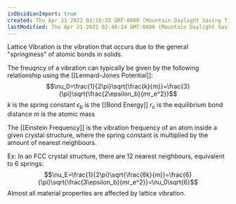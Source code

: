 ```yaml
---
isObsidianImport: true
created: Thu Apr 21 2022 02:16:33 GMT-0600 (Mountain Daylight Saving Time)
lastModified: Thu Apr 21 2022 02:48:14 GMT-0600 (Mountain Daylight Saving Time)
---
```

Lattice Vibration is the vibration that occurs due to the general "springiness" of atomic bonds in solids.

The freuqncy of a vibration can typically be given by the following relationship using the [[Lennard-Jones Potential]]:
$$\nu_0=\frac{1}{2\pi}\sqrt{\frac{k}{m}}=\frac{3}{\pi}\sqrt{\frac{2\epsilon_b}{mr_e^2}}$$
$k$ is the spring constant
$\epsilon_b$ is the [[Bond Energy]]
$r_e$ is the equilibrium bond distance
$m$ is the atomic mass

The [[Einstein Frequency]] is the vibration frequency of an atom inside a given crystal structure, where the spring constant is multiplied by the amount of nearest neighbours.

Ex: In an FCC crystal structure, there are 12 nearest neighbours, equivalent to 6 springs:
$$\nu_E=\frac{1}{2\pi}\sqrt{\frac{6k}{m}}=\frac{6}{\pi}\sqrt{\frac{3\epsilon_b}{mr_e^2}}=\nu_0\sqrt{6}$$
Almost all material properties are affected by lattice vibration.